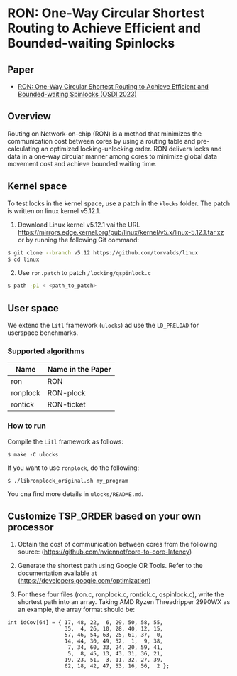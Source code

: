 # RON: One-Way Circular Shortest Routing to Achieve Efficient and Bounded-waiting Spinlocks

## Paper
- [RON: One-Way Circular Shortest Routing to Achieve Efficient and Bounded-waiting Spinlocks (OSDI 2023)](https://www.usenix.org/conference/osdi23/presentation/lo)

## Overview

Routing on Network-on-chip (RON) is a method that minimizes the communication cost between cores by using a routing table and pre-calculating an optimized locking-unlocking order. RON delivers locks and data in a one-way circular manner among cores to minimize global data movement cost and achieve bounded waiting time.

## Kernel space

To test locks in the kernel space, use a patch in the `klocks` folder. The patch is written on linux kernel v5.12.1.

1. Download Linux kernel v5.12.1 vai the URL https://mirrors.edge.kernel.org/pub/linux/kernel/v5.x/linux-5.12.1.tar.xz or by running the following Git command:

```bash
$ git clone --branch v5.12 https://github.com/torvalds/linux
$ cd linux
```

2. Use `ron.patch` to patch `/locking/qspinlock.c`

```bash
$ path -p1 < <path_to_patch>
```

## User space

We extend the `Litl` framework (`ulocks`) ad use the `LD_PRELOAD` for userspace benchmarks.

### Supported algorithms

| Name     | Name in the Paper |
|----------|-------------------|
| ron      | RON               |
| ronplock | RON-plock         |
| rontick  | RON-ticket        |

### How to run

Compile the `Litl` framework as follows:
```
$ make -C ulocks
```

If you want to use `ronplock`, do the following:

```
$ ./libronplock_original.sh my_program
```

You cna find more details in `ulocks/README.md`.

## Customize TSP_ORDER based on your own processor

1. Obtain the cost of communication between cores from the following source:
(https://github.com/nviennot/core-to-core-latency)

2. Generate the shortest path using Google OR Tools. Refer to the documentation available at
(https://developers.google.com/optimization)

3. For these four files (ron.c, ronplock.c, rontick.c, qspinlock.c), write the shortest path into an array. Taking AMD Ryzen Threadripper 2990WX as an example, the array format should be:

```
int idCov[64] = { 17, 48, 22,  6, 29, 50, 58, 55,
                  35,  4, 26, 10, 28, 40, 12, 15,
                  57, 46, 54, 63, 25, 61, 37,  0,
                  14, 44, 30, 49, 52,  1,  9, 38,
                   7, 34, 60, 33, 24, 20, 59, 41,
                   5,  8, 45, 13, 43, 31, 36, 21,
                  19, 23, 51,  3, 11, 32, 27, 39,
                  62, 18, 42, 47, 53, 16, 56,  2 };
```